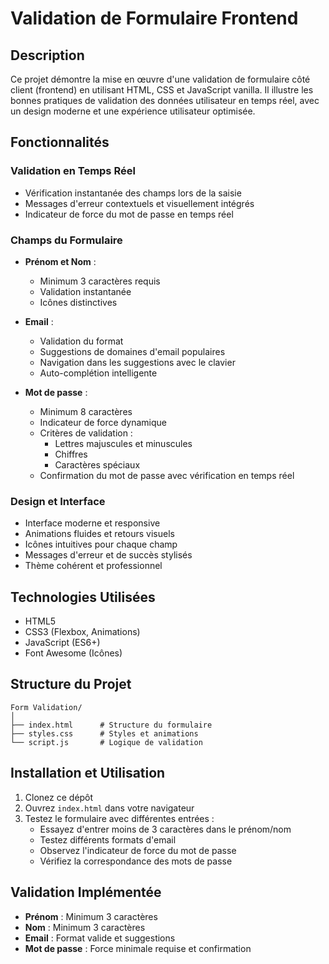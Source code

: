 # Validation de Formulaire Frontend

## Description
Ce projet démontre la mise en œuvre d'une validation de formulaire côté client (frontend) en utilisant HTML, CSS et JavaScript vanilla. Il illustre les bonnes pratiques de validation des données utilisateur en temps réel, avec un design moderne et une expérience utilisateur optimisée.

## Fonctionnalités

### Validation en Temps Réel
- Vérification instantanée des champs lors de la saisie
- Messages d'erreur contextuels et visuellement intégrés
- Indicateur de force du mot de passe en temps réel

### Champs du Formulaire
- **Prénom et Nom** :
  - Minimum 3 caractères requis
  - Validation instantanée
  - Icônes distinctives

- **Email** :
  - Validation du format
  - Suggestions de domaines d'email populaires
  - Navigation dans les suggestions avec le clavier
  - Auto-complétion intelligente

- **Mot de passe** :
  - Minimum 8 caractères
  - Indicateur de force dynamique
  - Critères de validation :
    - Lettres majuscules et minuscules
    - Chiffres
    - Caractères spéciaux
  - Confirmation du mot de passe avec vérification en temps réel

### Design et Interface
- Interface moderne et responsive
- Animations fluides et retours visuels
- Icônes intuitives pour chaque champ
- Messages d'erreur et de succès stylisés
- Thème cohérent et professionnel

## Technologies Utilisées
- HTML5
- CSS3 (Flexbox, Animations)
- JavaScript (ES6+)
- Font Awesome (Icônes)

## Structure du Projet
```
Form Validation/
│
├── index.html      # Structure du formulaire
├── styles.css      # Styles et animations
└── script.js       # Logique de validation
```

## Installation et Utilisation
1. Clonez ce dépôt
2. Ouvrez `index.html` dans votre navigateur
3. Testez le formulaire avec différentes entrées :
   - Essayez d'entrer moins de 3 caractères dans le prénom/nom
   - Testez différents formats d'email
   - Observez l'indicateur de force du mot de passe
   - Vérifiez la correspondance des mots de passe

## Validation Implémentée
- **Prénom** : Minimum 3 caractères
- **Nom** : Minimum 3 caractères
- **Email** : Format valide et suggestions
- **Mot de passe** : Force minimale requise et confirmation